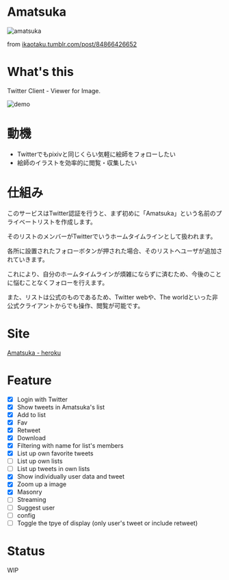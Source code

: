 Amatsuka
=======

![amatsuka](https://38.media.tumblr.com/3249e7c1e5e56fa32ea0d2dc29de3be2/tumblr_n54i8vGyOT1s4qvrdo1_500.gif)

from <a href="http://ikaotaku.tumblr.com/post/84866426652" target="_blank">ikaotaku.tumblr.com/post/84866426652</a>


What's this
========

Twitter Client - Viewer for Image.

![demo](https://dl.dropboxusercontent.com/u/31717228/Amatsuka_ver2.gif)

動機
======

- Twitterでもpixivと同じくらい気軽に絵師をフォローしたい
- 絵師のイラストを効率的に閲覧・収集したい

仕組み
======

このサービスはTwitter認証を行うと、まず初めに「Amatsuka」という名前のプライベートリストを作成します。

そのリストのメンバーがTwitterでいうホームタイムラインとして扱われます。

各所に設置されたフォローボタンが押された場合、そのリストへユーザが追加されていきます。

これにより、自分のホームタイムラインが煩雑にならずに済むため、今後のことに悩むことなくフォローを行えます。

また、リストは公式のものであるため、Twitter webや、The worldといった非公式クライアントからでも操作、閲覧が可能です。

Site
======

<a href="http://amatsuka.herokuapp.com/" target="_blank">Amatsuka - heroku</a>

Feature
======

- [x] Login with Twitter
- [x] Show tweets in Amatsuka's list
- [x] Add to list
- [x] Fav
- [x] Retweet
- [x] Download
- [x] Filtering with name for list's members
- [x] List up own favorite tweets
- [ ] List up own lists
- [ ] List up tweets in own lists
- [x] Show individually user data and tweet
- [x] Zoom up a image
- [x] Masonry
- [ ] Streaming
- [ ] Suggest user
- [ ] config
- [ ] Toggle the tpye of display (only user's tweet or include retweet)

Status
=======

WIP

